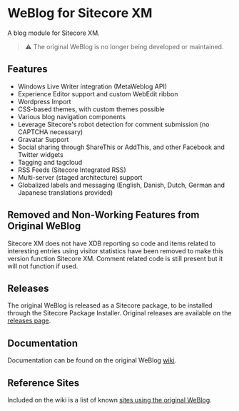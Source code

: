 # WeBlog for Sitecore XM #

A blog module for Sitecore XM.

> :warning: The original WeBlog is no longer being developed or maintained.

## Features ##

- Windows Live Writer integration (MetaWeblog API)
- Experience Editor support and custom WebEdit ribbon
- Wordpress Import
- CSS-based themes, with custom themes possible
- Various blog navigation components
- Leverage Sitecore's robot detection for comment submission (no CAPTCHA necessary)
- Gravatar Support
- Social sharing through ShareThis or AddThis, and other Facebook and Twitter widgets
- Tagging and tagcloud
- RSS Feeds (Sitecore Integrated RSS)
- Multi-server (staged architecture) support
- Globalized labels and messaging (English, Danish, Dutch, German and Japanese translations provided)

## Removed and Non-Working Features from Original WeBlog ##
Sitecore XM does not have XDB reporting so code and items related to interesting entries using visitor statistics have been removed to make this version function Sitecore XM. Comment related code is still present but it will not function if used.

## Releases ##

The original WeBlog is released as a Sitecore package, to be installed through the Sitecore Package Installer. Original releases are available on the [releases page](https://github.com/WeTeam/WeBlog/releases).

## Documentation ##

Documentation can be found on the original WeBlog [wiki](https://github.com/WeTeam/WeBlog/wiki).

## Reference Sites ##

Included on the wiki is a list of known [sites using the original WeBlog](https://github.com/WeTeam/WeBlog/wiki/Sites-Running-WeBlog).
